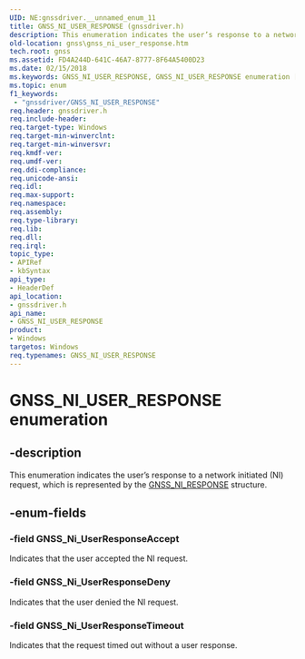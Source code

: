 ```yaml
---
UID: NE:gnssdriver.__unnamed_enum_11
title: GNSS_NI_USER_RESPONSE (gnssdriver.h)
description: This enumeration indicates the user’s response to a network initiated (NI) request, which is represented by the GNSS_NI_RESPONSE structure.
old-location: gnss\gnss_ni_user_response.htm
tech.root: gnss
ms.assetid: FD4A244D-641C-46A7-8777-8F64A5400D23
ms.date: 02/15/2018
ms.keywords: GNSS_NI_USER_RESPONSE, GNSS_NI_USER_RESPONSE enumeration [Sensor Devices], GNSS_Ni_UserResponseAccept, GNSS_Ni_UserResponseDeny, GNSS_Ni_UserResponseTimeout, gnss.gnss_ni_user_response, gnssdriver/GNSS_NI_USER_RESPONSE, gnssdriver/GNSS_Ni_UserResponseAccept, gnssdriver/GNSS_Ni_UserResponseDeny, gnssdriver/GNSS_Ni_UserResponseTimeout
ms.topic: enum
f1_keywords:
 - "gnssdriver/GNSS_NI_USER_RESPONSE"
req.header: gnssdriver.h
req.include-header: 
req.target-type: Windows
req.target-min-winverclnt: 
req.target-min-winversvr: 
req.kmdf-ver: 
req.umdf-ver: 
req.ddi-compliance: 
req.unicode-ansi: 
req.idl: 
req.max-support: 
req.namespace: 
req.assembly: 
req.type-library: 
req.lib: 
req.dll: 
req.irql: 
topic_type:
- APIRef
- kbSyntax
api_type:
- HeaderDef
api_location:
- gnssdriver.h
api_name:
- GNSS_NI_USER_RESPONSE
product:
- Windows
targetos: Windows
req.typenames: GNSS_NI_USER_RESPONSE
---
```


# GNSS_NI_USER_RESPONSE enumeration


## -description


This enumeration indicates the user’s response to a network initiated (NI) request, which is represented by the <a href="https://docs.microsoft.com/windows-hardware/drivers/ddi/gnssdriver/ns-gnssdriver-gnss_ni_response">GNSS_NI_RESPONSE</a> structure.


## -enum-fields




### -field GNSS_Ni_UserResponseAccept

Indicates that the user accepted the NI request.


### -field GNSS_Ni_UserResponseDeny

Indicates that the user denied the NI request.


### -field GNSS_Ni_UserResponseTimeout

Indicates that the request timed out without a user response.

